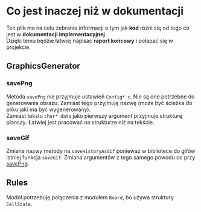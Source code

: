 # Co jest inaczej niż w dokumentacji
Ten plik ma na celu zebranie informacji o tym jak **kod** różni się od tego co jest w **dokumentacji implementacyjnej**.  
Dzięki temu będzie łatwiej napisać **raport końcowy** i połapać się w projekcie.

## GraphicsGenerator
### savePng
Metoda `savePng` nie przyjmuje ustawień `Config* c`. Nie są one potrzebne do generowania obrazu. Zamiast tego przyjmuję nazwę (może być ścieżka do pliku jaki ma być wygenerowany).  
Zamiast tekstu `char* data` jako pierwszy argument przyjmuje strukturę planszy. Łatwiej jest pracować na strukturze niż na tekście.

### saveGif
Zmiana nazwy metody na `saveHistoryAsGif` ponieważ w bibliotece do gifów istniej funkcja `saveGif`.
Zmiana argumentów z tego samego powodu co przy [savePng](###savePng).

## Rules
Modół potrzebuję połączenia z modułem `Board`, bo używa struktury `CellState`.
